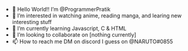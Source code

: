 - 👋 Hello World!! I’m @ProgrammerPratik
- 👀 I’m interested in watching anime, reading manga, and learing new interesting stuff
- 🌱 I’m currently learning Javascript, C & HTML
- 💞️ I’m looking to collaborate on [nothing currently]
- 📫 How to reach me DM on discord I guess on @NARUTO#0855

<!---
Pratik-Merekar/Pratik-Merekar is a ✨ special ✨ repository because its `README.md` (this file) appears on your GitHub profile.
You can click the Preview link to take a look at your changes.
--->
